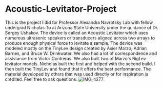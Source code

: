 # Acoustic-Levitator-Project
This is the project I did for Professor Alexandra Navrotsky Lab with fellow undergrad Nicholas To at Arizona State University under the guidance of Dr. Sergey Ushakov. The device is called an Acoustic Levitator which uses numerous ultrasonic speakers or transducers aligned across two arrays to produce enough physical force to levitate a sample. The device was modeled mostly on the TinyLev design created by Asier Marzo,  Adrian Barnes, and Bruce W. Drinkwater. We also had a lot of correspondence and assistance from Victor Contreras. We also built two of Marzo's BigLev levitator models. Nicholas built the first and helped with the second build. I then built the TinyLev and found that it offers the best performance. The material developed by others that was used directly or for inspiration is credited. Feel free to ask questions. 
![IMG_4277](https://user-images.githubusercontent.com/106931722/176330821-739d224e-7aa1-48a0-ab3c-bb008ceb2b09.jpg)
